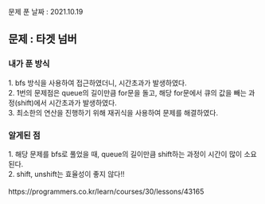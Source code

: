 문제 푼 날짜 : 2021.10.19

<h2>문제 : 타겟 넘버</h2>

<h3>내가 푼 방식</h3>
<div>1. bfs 방식을 사용하여 접근하였더니, 시간초과가 발생하였다.</div>
<div>2. 1번의 문제점은 queue의 길이만큼 for문을 돌고, 해당 for문에서 큐의 값을 빼는 과정(shift)에서 시간초과가 발생하였다.</div>
<div>3. 최소한의 연산을 진행하기 위해 재귀식을 사용하여 문제를 해결하였다.</div>

<h3>알게된 점</h3>
<div>1. 해당 문제를 bfs로 풀었을 때, queue의 길이만큼 shift하는 과정이 시간이 많이 소요된다.</div>
<div>2. shift, unshift는 효율성이 좋지 않다!!</div>

<br>
https://programmers.co.kr/learn/courses/30/lessons/43165

